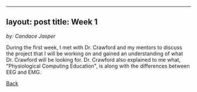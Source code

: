 ---
layout: post
title: Week 1
--
_by: Candace Jasper_

During the first week, I met with Dr. Crawford and my mentors to discuss the project 
that I will be working on and gained an understanding of what Dr. Crawford will be looking for. 
Dr. Crawford also explained to me what, "Physiological Computing Education", is along 
with the differences between EEG and EMG.

[Back](./)
